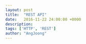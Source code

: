 ```yaml
---
layout: post
title:  "REST API"
date:   2016-11-22 24:00:00 +0000
description:
tags: ['HTTP', 'REST']
author: "AngJoong"
---
```

